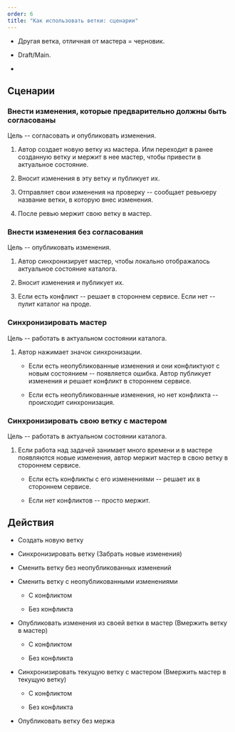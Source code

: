 ```yaml
---
order: 6
title: "Как использовать ветки: сценарии"
---
```


-  Другая ветка, отличная от мастера = черновик.

-  Draft/Main. 

-  

## Сценарии

### Внести изменения, которые предварительно должны быть согласованы

Цель -- согласовать и опубликовать изменения.

1. Автор создает новую ветку из мастера. Или переходит в ранее созданную ветку и мержит в нее мастер, чтобы привести в актуальное состояние.

2. Вносит изменения в эту ветку и публикует их.

3. Отправляет свои изменения на проверку -- сообщает ревьюеру название ветки, в которую внес изменения.

4. После ревью мержит свою ветку в мастер.

### Внести изменения без согласования

Цель -- опубликовать изменения.

1. Автор синхронизирует мастер, чтобы локально отображалось актуальное состояние каталога.

2. Вносит изменения и публикует их.

3. Если есть конфликт -- решает в стороннем сервисе. Если нет -- пулит каталог на проде.

### Синхронизировать мастер

Цель -- работать в актуальном состоянии каталога.

1. Автор нажимает значок синхронизации.

   -  Если есть неопубликованные изменения и они конфликтуют с новым состоянием -- появляется ошибка. Автор публикует изменения и решает конфликт в стороннем сервисе.

   -  Если есть неопубликованные изменения, но нет конфликта -- происходит синхронизация.

### Синхронизировать свою ветку с мастером

Цель -- работать в актуальном состоянии каталога.

1. Если работа над задачей занимает много времени и в мастере появляются новые изменения, автор мержит мастер в свою ветку в стороннем сервисе.

   -  Если есть конфликты с его изменениями -- решает их в стороннем сервисе.

   -  Если нет конфликтов -- просто мержит.

## Действия

-  Создать новую ветку

-  Синхронизировать ветку (Забрать новые изменения)

-  Сменить ветку без неопубликованных изменений

-  Сменить ветку с неопубликованными изменениями

   -  С конфликтом

   -  Без конфликта

-  Опубликовать изменения из своей ветки в мастер (Вмержить ветку в мастер)

   -  С конфликтом

   -  Без конфликта

-  Синхронизировать текущую ветку с мастером (Вмержить мастер в текущую ветку)

   -  С конфликтом

   -  Без конфликта

-  Опубликовать ветку без мержа